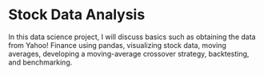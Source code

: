 # Stock Data Analysis

In this data science project, I will discuss basics such as obtaining the data from Yahoo! Finance using pandas, visualizing stock data, moving averages, developing a moving-average crossover strategy, backtesting, and benchmarking.
